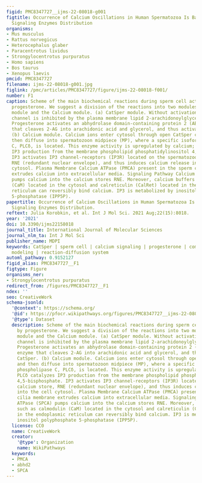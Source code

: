 ```yaml
---
figid: PMC8347727__ijms-22-08018-g001
figtitle: Occurrence of Calcium Oscillations in Human Spermatozoa Is Based on Spatial
  Signaling Enzymes Distribution
organisms:
- Mus musculus
- Rattus norvegicus
- Heterocephalus glaber
- Paracentrotus lividus
- Strongylocentrotus purpuratus
- Homo sapiens
- Bos taurus
- Xenopus laevis
pmcid: PMC8347727
filename: ijms-22-08018-g001.jpg
figlink: /pmc/articles/PMC8347727/figure/ijms-22-08018-f001/
number: F1
caption: Scheme of the main biochemical reactions during sperm cell activation by
  progesterone. We suggest a division of the reactions into two modules—the CatSper
  module and the Calcium module. (a) CatSper module. Without activation, the CatSper
  channel is inhibited by the plasma membrane lipid 2-arachidonoylglycerol (2-AG).
  Progesterone activates an abhydrolase domain-containing protein 2 (ABHD2), an enzyme
  that cleaves 2-AG into arachidonic acid and glycerol, and thus activates CatSper.
  (b) Calcium module. Calcium ions enter cytosol through open CatSper channels and
  then diffuse into spermatozoon midpiece (MP), where a specific isoform of phospholipase
  C, PLCδ, is located. This enzyme activity is upregulated by calcium; PLCδ catalyzes
  IP3 production from the membrane phospholipid phosphatidylinositol 4,5-bisphosphate.
  IP3 activates IP3 channel-receptors (IP3R) located on the spermatozoon calcium store,
  RNE (redundant nuclear envelope), and thus induces calcium release into the cell
  cytosol. Plasma Membrane Calcium ATPase (PMCA) present in the sperm cilia membrane
  extrudes calcium into extracellular media. Signaling Pathway Calcium ATPase (SPCA)
  pumps calcium into the calcium stores RNE. Moreover, calcium buffers such as calmodulin
  (CaM) located in the cytosol and calreticulin (CalRet) located in the endoplasmic
  reticulum can reversibly bind calcium. IP3 is metabolized by inositol polyphosphate
  5-phosphatase (IPP5P).
papertitle: Occurrence of Calcium Oscillations in Human Spermatozoa Is Based on Spatial
  Signaling Enzymes Distribution.
reftext: Julia Korobkin, et al. Int J Mol Sci. 2021 Aug;22(15):8018.
year: '2021'
doi: 10.3390/ijms22158018
journal_title: International Journal of Molecular Sciences
journal_nlm_ta: Int J Mol Sci
publisher_name: MDPI
keywords: CatSper | sperm cell | calcium signaling | progesterone | computational
  modeling | reaction-diffusion system
automl_pathway: 0.9152127
figid_alias: PMC8347727__F1
figtype: Figure
organisms_ner:
- Strongylocentrotus purpuratus
redirect_from: /figures/PMC8347727__F1
ndex: ''
seo: CreativeWork
schema-jsonld:
  '@context': https://schema.org/
  '@id': https://pfocr.wikipathways.org/figures/PMC8347727__ijms-22-08018-g001.html
  '@type': Dataset
  description: Scheme of the main biochemical reactions during sperm cell activation
    by progesterone. We suggest a division of the reactions into two modules—the CatSper
    module and the Calcium module. (a) CatSper module. Without activation, the CatSper
    channel is inhibited by the plasma membrane lipid 2-arachidonoylglycerol (2-AG).
    Progesterone activates an abhydrolase domain-containing protein 2 (ABHD2), an
    enzyme that cleaves 2-AG into arachidonic acid and glycerol, and thus activates
    CatSper. (b) Calcium module. Calcium ions enter cytosol through open CatSper channels
    and then diffuse into spermatozoon midpiece (MP), where a specific isoform of
    phospholipase C, PLCδ, is located. This enzyme activity is upregulated by calcium;
    PLCδ catalyzes IP3 production from the membrane phospholipid phosphatidylinositol
    4,5-bisphosphate. IP3 activates IP3 channel-receptors (IP3R) located on the spermatozoon
    calcium store, RNE (redundant nuclear envelope), and thus induces calcium release
    into the cell cytosol. Plasma Membrane Calcium ATPase (PMCA) present in the sperm
    cilia membrane extrudes calcium into extracellular media. Signaling Pathway Calcium
    ATPase (SPCA) pumps calcium into the calcium stores RNE. Moreover, calcium buffers
    such as calmodulin (CaM) located in the cytosol and calreticulin (CalRet) located
    in the endoplasmic reticulum can reversibly bind calcium. IP3 is metabolized by
    inositol polyphosphate 5-phosphatase (IPP5P).
  license: CC0
  name: CreativeWork
  creator:
    '@type': Organization
    name: WikiPathways
  keywords:
  - PMCA
  - abhd2
  - SPCA
---
```


